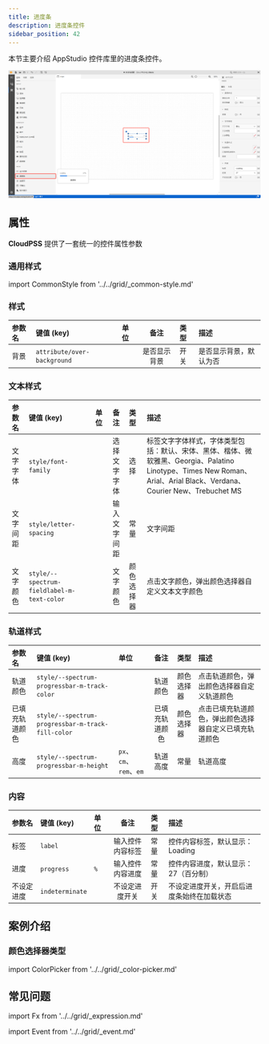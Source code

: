 ```yaml
---
title: 进度条
description: 进度条控件
sidebar_position: 42
---
```


本节主要介绍 AppStudio 控件库里的进度条控件。

![进度条控件](image.png "进度条控件")


## 属性

**CloudPSS** 提供了一套统一的控件属性参数

### 通用样式

import CommonStyle from '../../grid/_common-style.md'

<CommonStyle />


### 样式

| 参数名 | 键值 (key) | 单位 | 备注 | 类型 | 描述 |
| :--- | :--- | :--- | :--: | :--- | :--- |
| 背景 | `attribute/over-background` |  | 是否显示背景 | 开关 | 是否显示背景，默认为否 |


### 文本样式

| 参数名 | 键值 (key) | 单位 | 备注 | 类型 | 描述 |
| :--- | :--- | :--- | :--: | :--- | :--- |
| 文字字体 | `style/font-family` |  | 选择文字字体 | 选择 | 标签文字字体样式，字体类型包括：默认、宋体、黑体、楷体、微软雅黑、Georgia、Palatino Linotype、Times New Roman、Arial、Arial Black、Verdana、Courier New、Trebuchet MS |
| 文字间距 | `style/letter-spacing` |  | 输入文字间距 | 常量 | 文字间距 |
| 文字颜色 | `style/--spectrum-fieldlabel-m-text-color` |  | 文字颜色 | 颜色选择器 | 点击文字颜色，弹出颜色选择器自定义文本文字颜色 |


### 轨道样式

| 参数名 | 键值 (key) | 单位 | 备注 | 类型 | 描述 |
| :--- | :--- | :--- | :--: | :--- | :--- |
| 轨道颜色 | `style/--spectrum-progressbar-m-track-color` |  | 轨道颜色 | 颜色选择器 | 点击轨道颜色，弹出颜色选择器自定义轨道颜色 |
| 已填充轨道颜色 | `style/--spectrum-progressbar-m-track-fill-color` |  | 已填充轨道颜色 | 颜色选择器 | 点击已填充轨道颜色，弹出颜色选择器自定义已填充轨道颜色 |
| 高度 | `style/--spectrum-progressbar-m-height` | `px`、`cm`、`rem`、`em`  | 轨道高度 | 常量 | 轨道高度 |

### 内容

| 参数名 | 键值 (key) | 单位 | 备注 | 类型 | 描述 |
| :--- | :--- | :--- | :--: | :--- | :--- |
| 标签 | `label` |  | 输入控件内容标签 | 常量 | 控件内容标签，默认显示：Loading |
| 进度 | `progress` | `%`  | 输入控件内容进度 | 常量 | 控件内容进度，默认显示：27（百分制） |
| 不设定进度 | `indeterminate` |   | 不设定进度开关 | 开关 | 不设定进度开关，开启后进度条始终在加载状态 |

## 案例介绍

### 颜色选择器类型

import ColorPicker from '../../grid/_color-picker.md'

<ColorPicker />

## 常见问题



import Fx from '../../grid/_expression.md'

<Fx />



import Event from '../../grid/_event.md'

<Event />
